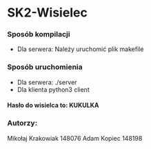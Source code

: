 # SK2-Wisielec

### Sposób kompilacji
- Dla serwera: Należy uruchomić plik makefile

### Sposób uruchomienia
- Dla serwera: ./server <PORT>
- Dla klienta python3 client <ADRES> <PORT>

#### Hasło do wisielca to: KUKULKA

### Autorzy:
Mikołaj Krakowiak 148076
Adam Kopiec 148198
